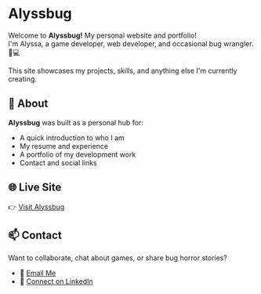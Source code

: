 # Alyssbug

Welcome to **Alyssbug!** My personal website and portfolio!  
I'm Alyssa, a game developer, web developer, and occasional bug wrangler. 🐛💻

This site showcases my projects, skills, and anything else I'm currently creating.

## 🚀 About

**Alyssbug** was built as a personal hub for:
- A quick introduction to who I am
- My resume and experience
- A portfolio of my development work
- Contact and social links

## 🌐 Live Site

👉 [Visit Alyssbug](https://alyssabhag.github.io/AlyssaBug/)

## 📫 Contact

Want to collaborate, chat about games, or share bug horror stories?  
- 📧 [Email Me](mailto:a20lyssa@hotmail.com)  
- 💼 [Connect on LinkedIn](https://www.linkedin.com/in/alyssabhagwandin/)
